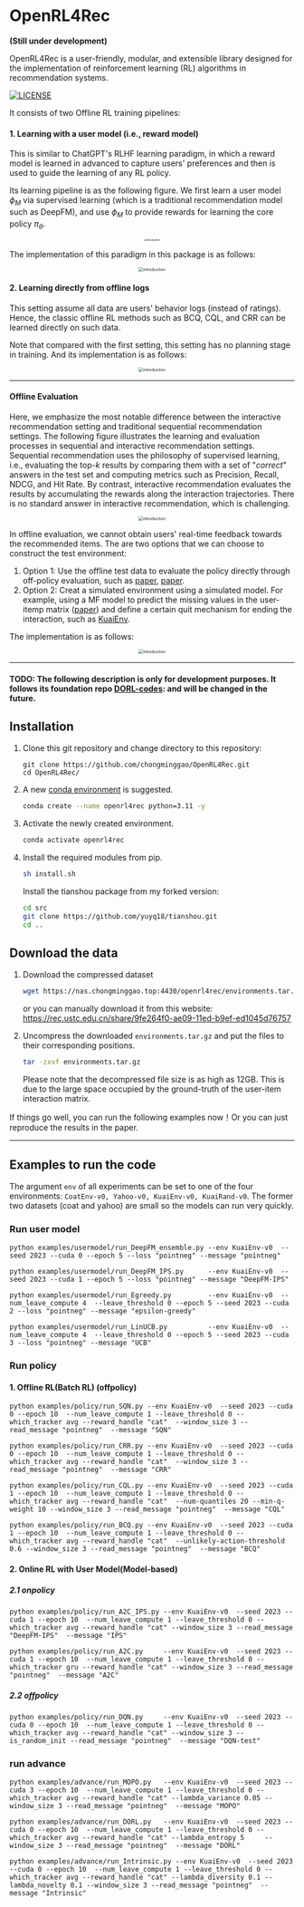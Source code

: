 
# OpenRL4Rec

**(Still under development)**

OpenRL4Rec is a user-friendly, modular, and extensible library designed for the implementation of reinforcement learning (RL) algorithms in recommendation systems.

[![LICENSE](https://img.shields.io/badge/license-MIT-green)](https://github.com/chongminggao/DORL-codes/blob/main/LICENSE)


It consists of two Offline RL training pipelines:
#### 1. Learning with a user model (i.e., reward model)
This is similar to ChatGPT's RLHF learning paradigm, in which a reward model is learned in advanced to capture users' preferences and then is used to guide the learning of any RL policy.

Its learning pipeline is as the following figure. We first learn a user model $\phi_M$ via supervised learning (which is a traditional recommendation model such as DeepFM), and use $\phi_M$ to provide rewards for learning the core policy $\pi_\theta$.
<div style="text-align: center;">
<img src="figs/two-stage-pipeline.png" alt="introduction" style="zoom:30%;" />
</div>

The implementation of this paradigm in this package is as follows:
<div style="text-align: center;">
<img src="figs/pipeline1.png" alt="introduction" style="zoom:50%;" />
</div>


#### 2. Learning directly from offline logs
This setting assume all data are users' behavior logs (instead of ratings). Hence, the classic offline RL methods such as BCQ, CQL, and CRR can be learned directly on such data. 

Note that compared with the first setting, this setting has no planning stage in training. And its implementation is as follows:

<div style="text-align: center;">
<img src="figs/pipeline2.png" alt="introduction" style="zoom:50%;" />
</div>

---
#### Offline Evaluation

Here, we emphasize the most notable difference between the interactive recommendation setting and traditional sequential recommendation settings.  The following figure illustrates the learning and evaluation processes in sequential and interactive recommendation settings. Sequential recommendation uses the philosophy of supervised learning, i.e., evaluating the top-$k$ results by comparing them with a set of "*correct*" answers in the test set and computing metrics such as Precision, Recall, NDCG, and Hit Rate. By contrast, interactive recommendation evaluates the results by accumulating the rewards along the interaction trajectories. There is no standard answer in interactive recommendation, which is challenging.

<div style="text-align: center;">
<img src="figs/IRS_eval.png" alt="introduction" style="zoom:50%;" />
</div>

In offline evaluation, we cannot obtain users' real-time feedback towards the recommended items. The are two options that we can choose to construct the test environment:
   1. Option 1: Use the offline test data to evaluate the policy directly through off-policy evaluation, such as [paper](https://arxiv.org/abs/2212.02779), [paper](https://arxiv.org/abs/2206.02620).
   2. Option 2: Creat a simulated environment using a simulated model. For example, using a MF model to predict the missing values in the user-itemp matrix ([paper](https://dl.acm.org/doi/10.1145/3383313.3412252)) and define a certain quit mechanism for ending the interaction, such as [KuaiEnv](https://github.com/chongminggao/CIRS-codes/#kuaishouenv). 

The implementation is as follows:
<div style="text-align: center;">
<img src="figs/eval_pipeline.png" alt="introduction" style="zoom:50%;" />
</div>



---
#### TODO: The following description is only for development purposes. It follows its foundation repo [DORL-codes](https://github.com/chongminggao/DORL-codes): and will be changed in the future.




## Installation

1. Clone this git repository and change directory to this repository:

    ```shell
    git clone https://github.com/chongminggao/OpenRL4Rec.git
    cd OpenRL4Rec/
    ```

2. A new [conda environment](https://docs.conda.io/projects/conda/en/latest/user-guide/concepts/environments.html) is suggested. 

    ```bash
    conda create --name openrl4rec python=3.11 -y
    ```

3. Activate the newly created environment.

    ```bash
    conda activate openrl4rec
    ```

4. Install the required modules from pip.

    ```bash
    sh install.sh
    ```
   Install the tianshou package from my forked version:
   ```bash
   cd src
   git clone https://github.com/yuyq18/tianshou.git
   cd ..
   ```


## Download the data
1. Download the compressed dataset

    ```bash 
    wget https://nas.chongminggao.top:4430/openrl4rec/environments.tar.gz
    ```
   or you can manually download it from this website:
   https://rec.ustc.edu.cn/share/9fe264f0-ae09-11ed-b9ef-ed1045d76757
   


2. Uncompress the downloaded `environments.tar.gz` and put the files to their corresponding positions.

   ```bash
   tar -zxvf environments.tar.gz
   ```
   Please note that the decompressed file size is as high as 12GB. This is due to the large space occupied by the ground-truth of the user-item interaction matrix. 
   

If things go well, you can run the following examples now！Or you can just reproduce the results in the paper.

---
## Examples to run the code

The argument `env` of all experiments can be set to one of the four environments: `CoatEnv-v0, Yahoo-v0, KuaiEnv-v0, KuaiRand-v0`. The former two datasets (coat and yahoo) are small so the models can run very quickly.


### Run user model
```shell
python examples/usermodel/run_DeepFM_ensemble.py --env KuaiEnv-v0  --seed 2023 --cuda 0 --epoch 5 --loss "pointneg" --message "pointneg"

python examples/usermodel/run_DeepFM_IPS.py      --env KuaiEnv-v0  --seed 2023 --cuda 1 --epoch 5 --loss "pointneg" --message "DeepFM-IPS"

python examples/usermodel/run_Egreedy.py         --env KuaiEnv-v0  --num_leave_compute 4  --leave_threshold 0 --epoch 5 --seed 2023 --cuda 2 --loss "pointneg" --message "epsilon-greedy"

python examples/usermodel/run_LinUCB.py          --env KuaiEnv-v0  --num_leave_compute 4  --leave_threshold 0 --epoch 5 --seed 2023 --cuda 3 --loss "pointneg" --message "UCB"
```


### Run policy
#### 1. Offline RL(Batch RL) (offpolicy)
```shell
python examples/policy/run_SQN.py --env KuaiEnv-v0  --seed 2023 --cuda 0 --epoch 10  --num_leave_compute 1 --leave_threshold 0 --which_tracker avg --reward_handle "cat"  --window_size 3 --read_message "pointneg"  --message "SQN"

python examples/policy/run_CRR.py --env KuaiEnv-v0  --seed 2023 --cuda 0 --epoch 10  --num_leave_compute 1 --leave_threshold 0 --which_tracker avg --reward_handle "cat"  --window_size 3 --read_message "pointneg"  --message "CRR"

python examples/policy/run_CQL.py --env KuaiEnv-v0  --seed 2023 --cuda 1 --epoch 10  --num_leave_compute 1 --leave_threshold 0 --which_tracker avg --reward_handle "cat"  --num-quantiles 20 --min-q-weight 10 --window_size 3 --read_message "pointneg"  --message "CQL"

python examples/policy/run_BCQ.py --env KuaiEnv-v0  --seed 2023 --cuda 1 --epoch 10  --num_leave_compute 1 --leave_threshold 0 --which_tracker avg --reward_handle "cat"  --unlikely-action-threshold 0.6 --window_size 3 --read_message "pointneg"  --message "BCQ"
```

#### 2. Online RL with User Model(Model-based) 
##### 2.1 onpolicy
```shell
python examples/policy/run_A2C_IPS.py --env KuaiEnv-v0  --seed 2023 --cuda 1 --epoch 10  --num_leave_compute 1 --leave_threshold 0 --which_tracker avg --reward_handle "cat" --window_size 3 --read_message "DeepFM-IPS"  --message "IPS"

python examples/policy/run_A2C.py     --env KuaiEnv-v0  --seed 2023 --cuda 1 --epoch 10  --num_leave_compute 1 --leave_threshold 0 --which_tracker gru --reward_handle "cat" --window_size 3 --read_message "pointneg"  --message "A2C"
```

#####  2.2 offpolicy
```shell
python examples/policy/run_DQN.py     --env KuaiEnv-v0  --seed 2023 --cuda 0 --epoch 10  --num_leave_compute 1 --leave_threshold 0 --which_tracker avg --reward_handle "cat" --window_size 3 --is_random_init --read_message "pointneg"  --message "DQN-test" 
```

### run advance
```shell
python examples/advance/run_MOPO.py   --env KuaiEnv-v0  --seed 2023 --cuda 3 --epoch 10  --num_leave_compute 1 --leave_threshold 0 --which_tracker avg --reward_handle "cat" --lambda_variance 0.05 --window_size 3 --read_message "pointneg"  --message "MOPO"

python examples/advance/run_DORL.py   --env KuaiEnv-v0  --seed 2023 --cuda 0 --epoch 10  --num_leave_compute 1 --leave_threshold 0 --which_tracker avg --reward_handle "cat" --lambda_entropy 5     --window_size 3 --read_message "pointneg"  --message "DORL"

python examples/advance/run_Intrinsic.py --env KuaiEnv-v0  --seed 2023 --cuda 0 --epoch 10  --num_leave_compute 1 --leave_threshold 0 --which_tracker avg --reward_handle "cat" --lambda_diversity 0.1 --lambda_novelty 0.1 --window_size 3 --read_message "pointneg"  --message "Intrinsic"
```